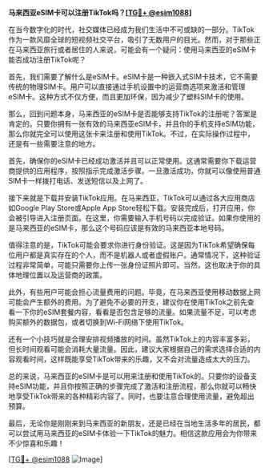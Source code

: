 **马来西亚eSIM卡可以注册TikTok吗？[[TG💪+ @esim1088](https://t.me/s/esim1088)]**

在当今数字化的时代，社交媒体已经成为我们生活中不可或缺的一部分。TikTok作为一款风靡全球的短视频社交平台，吸引了无数用户的目光。然而，对于那些正在马来西亚旅行或者居住的人来说，可能会有一个疑问：使用马来西亚的eSIM卡能否成功注册TikTok呢？

首先，我们需要了解什么是eSIM卡。eSIM卡是一种嵌入式SIM卡技术，它不需要传统的物理SIM卡。用户可以直接通过手机设置中的运营商选项来激活和管理eSIM卡。这种方式不仅方便，而且更加环保，因为减少了塑料SIM卡的使用。

那么，回到问题本身，马来西亚的eSIM卡是否能够支持TikTok的注册呢？答案是肯定的。只要你拥有一张有效的马来西亚eSIM卡，并且你的手机支持eSIM功能，那么你就完全可以使用这张卡来注册和使用TikTok。不过，在实际操作过程中，还是有一些需要注意的地方。

首先，确保你的eSIM卡已经成功激活并且可以正常使用。这通常需要你下载运营商提供的应用程序，按照指示完成激活步骤。一旦激活成功，你就可以像使用普通SIM卡一样拨打电话、发送短信以及上网了。

接下来就是下载并安装TikTok应用。在马来西亚，TikTok可以通过各大应用商店如Google Play Store或Apple App Store轻松下载。安装完成后，打开应用，你会被引导进入注册页面。在这里，你需要输入手机号码以完成验证。如果你使用的是马来西亚的eSIM卡，那么这个号码应该是有效的马来西亚本地号码。

值得注意的是，TikTok可能会要求你进行身份验证。这是因为TikTok希望确保每位用户都是真实存在的个人，而不是机器人或者虚假账户。通常情况下，这种验证过程非常简单，可能只需要你上传一张身份证照片即可。当然，这也取决于你的具体地理位置以及运营商的政策。

此外，有些用户可能会担心流量费用的问题。毕竟，在马来西亚使用移动数据上网可能会产生额外的费用。为了避免不必要的开支，建议你在使用TikTok之前先查看一下你的eSIM套餐内容，看看是否包含足够的流量。如果流量不足，可以考虑购买额外的数据包，或者切换到Wi-Fi网络下使用TikTok。

还有一个小技巧就是合理安排视频播放的时间。虽然TikTok上的内容丰富多彩，但长时间观看可能会消耗大量流量。因此，建议大家根据自己的需求选择合适的内容观看时间，这样既能享受TikTok带来的乐趣，又不会对流量造成太大的压力。

总的来说，马来西亚的eSIM卡是可以用来注册和使用TikTok的。只要你的设备支持eSIM功能，并且你按照正确的步骤完成了激活和注册流程，那么你就可以畅快地享受TikTok带来的各种精彩内容了。同时，也要注意合理使用流量，避免超出预算。

最后，无论你是刚刚来到马来西亚的新朋友，还是已经在当地生活多年的居民，都可以尝试用马来西亚的eSIM卡体验一下TikTok的魅力。相信这款应用会为你带来不少惊喜和乐趣！

[[TG💪+ @esim1088](https://t.me/s/esim1088) ![Image](https://i.postimg.cc/4NQfJmqS/Snipaste-2025-05-13-00-14-12.png)]